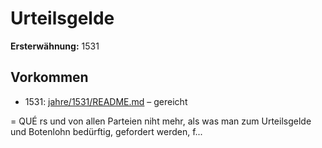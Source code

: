 # Urteilsgelde

**Ersterwähnung:** 1531

## Vorkommen
- 1531: [jahre/1531/README.md](../jahre/1531/README.md) – gereicht


= QUÉ rs
und von allen Parteien niht mehr, als was man zum
Urteilsgelde und Botenlohn bedürftig, gefordert werden,
f...
